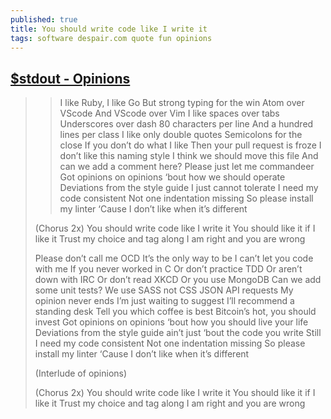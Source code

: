 ```yaml
---
published: true
title: You should write code like I write it
tags: software despair.com quote fun opinions
---
```

## [$stdout - Opinions](https://www.youtube.com/watch?v=yqTpG5obPV8)
>> I like Ruby, I like Go
>> But strong typing for the win
> Atom over VScode
> And VScode over Vim
> I like spaces over tabs
> Underscores over dash
> 80 characters per line
> And a hundred lines per class
> I like only double quotes
> Semicolons for the close
> If you don’t do what I like
> Then your pull request is froze
> I don’t like this naming style
> I think we should move this file
> And can we add a comment here?
> Please just let me commandeer
> Got opinions on opinions ‘bout how we should operate
> Deviations from the style guide I just cannot tolerate
> I need my code consistent
> Not one indentation missing
> So please install my linter
> ‘Cause I don’t like when it’s different
> 
> (Chorus 2x) 
> You should write code like I write it
> You should like it if I like it
> Trust my choice and tag along
> I am right and you are wrong
> 
> Please don’t call me OCD
> It’s the only way to be
> I can’t let you code with me
> If you never worked in C
> Or don’t practice TDD
> Or aren’t down with IRC
> Or don’t read XKCD
> Or you use MongoDB
> Can we add some unit tests?
> We use SASS not CSS
> JSON API requests
> My opinion never ends
> I’m just waiting to suggest
> I’ll recommend a standing desk
> Tell you which coffee is best
> Bitcoin’s hot, you should invest
> Got opinions on opinions ‘bout how you should live your life
> Deviations from the style guide ain’t just ‘bout the code you write
> Still I need my code consistent
> Not one indentation missing
> So please install my linter
> ‘Cause I don’t like when it’s different
> 
> (Interlude of opinions)
> 
> (Chorus 2x)
> You should write code like I write it
> You should like it if I like it
> Trust my choice and tag along
> I am right and you are wrong
